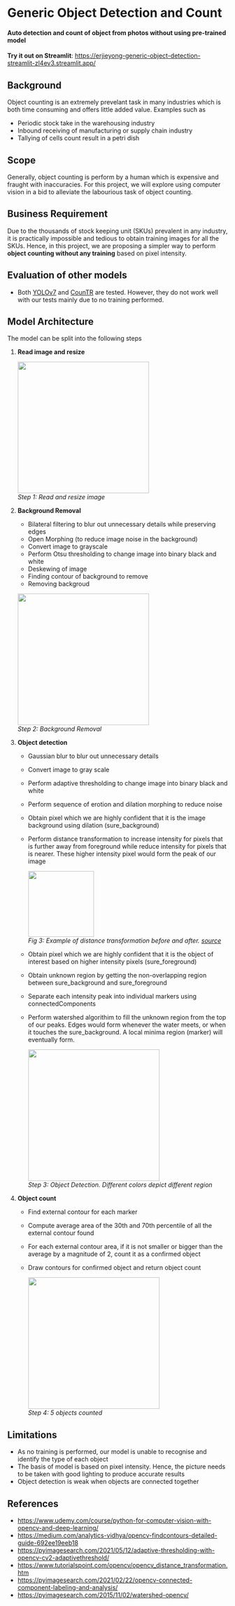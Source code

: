 # Generic Object Detection and Count
#### Auto detection and count of object from photos without using pre-trained model

**Try it out on Streamlit**: https://erjieyong-generic-object-detection-streamlit-zl4ev3.streamlit.app/

## Background
Object counting is an extremely prevelant task in many industries which is both time consuming and offers little added value. Examples such as
- Periodic stock take in the warehousing industry
- Inbound receiving of manufacturing or supply chain industry
- Tallying of cells count result in a petri dish

## Scope
Generally, object counting is perform by a human which is expensive and fraught with inaccuracies. For this project, we will explore using computer vision in a bid to alleviate the labourious task of object counting. 

## Business Requirement
Due to the thousands of stock keeping unit (SKUs) prevalent in any industry, it is practically impossible and tedious to obtain training images for all the SKUs. Hence, in this project, we are proposing a simpler way to perform **object counting without any training** based on pixel intensity.

## Evaluation of other models
- Both [YOLOv7](https://github.com/WongKinYiu/yolov7) and [CounTR](https://paperswithcode.com/paper/countr-transformer-based-generalised-visual#code) are tested. However, they do not work well with our tests mainly due to no training performed.

## Model Architecture
The model can be split into the following steps
1) **Read image and resize**

    <img src="Images/step1.jpg" width=300/> <br>
    <i>Step 1: Read and resize image</i>

2) **Background Removal**
    - Bilateral filtering to blur out unnecessary details while preserving edges
    - Open Morphing (to reduce image noise in the background)
    - Convert image to grayscale
    - Perform Otsu thresholding to change image into binary black and white
    - Deskewing of image
    - Finding contour of background to remove
    - Removing backgroud

    <img src="Images/step2.jpg" width=300/> <br>
    <i>Step 2: Background Removal</i>

3) **Object detection**
    - Gaussian blur to blur out unnecessary details
    - Convert image to gray scale
    - Perform adaptive thresholding to change image into binary black and white
    - Perform sequence of erotion and dilation morphing to reduce noise
    - Obtain pixel which we are highly confident that it is the image background using dilation (sure_background)
    - Perform distance transformation to increase intensity for pixels that is further away from foreground while reduce intensity for pixels that is nearer. These higher intensity pixel would form the peak of our image

        <img src="Images/distance_transformation_example.jpg" width=150/> <br>
        <i>Fig 3: Example of distance transformation before and after. [source](https://static.packt-cdn.com/products/9781783283972/graphics/3972OS_04_09.jpg)</i>

    - Obtain pixel which we are highly confident that it is the object of interest based on higher intensity pixels (sure_foreground)
    - Obtain unknown region by getting the non-overlapping region between sure_background and sure_foreground
    - Separate each intensity peak into individual markers using connectedComponents
    - Perform watershed algorithim to fill the unknown region from the top of our peaks. Edges would form whenever the water meets, or when it touches the sure_background. A local minima region (marker) will eventually form.

        <img src="Images/step3.jpg" width=300/> <br>
        <i>Step 3: Object Detection. Different colors depict different region</i>


4) **Object count**
    - Find external contour for each marker
    - Compute average area of the 30th and 70th percentile of all the external contour found
    - For each external contour area, if it is not smaller or bigger than the average by a magnitude of 2, count it as a confirmed object
    - Draw contours for confirmed object and return object count

        <img src="Images/output.jpg" width=300/> <br>
        <i>Step 4: 5 objects counted</i>

## Limitations
- As no training is performed, our model is unable to recognise and identify the type of each object
- The basis of model is based on pixel intensity. Hence, the picture needs to be taken with good lighting to produce accurate results
- Object detection is weak when objects are connected together

## References
- https://www.udemy.com/course/python-for-computer-vision-with-opencv-and-deep-learning/
- https://medium.com/analytics-vidhya/opencv-findcontours-detailed-guide-692ee19eeb18
- https://pyimagesearch.com/2021/05/12/adaptive-thresholding-with-opencv-cv2-adaptivethreshold/
- https://www.tutorialspoint.com/opencv/opencv_distance_transformation.htm
- https://pyimagesearch.com/2021/02/22/opencv-connected-component-labeling-and-analysis/
- https://pyimagesearch.com/2015/11/02/watershed-opencv/